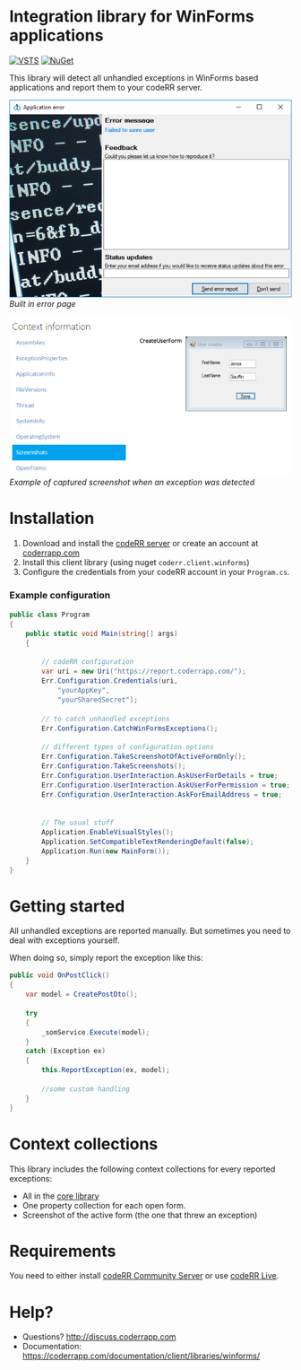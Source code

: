 Integration library for WinForms applications
=============================================

[![VSTS](https://1tcompany.visualstudio.com/_apis/public/build/definitions/75570083-b1ef-4e78-88e2-5db4982f756c/16/badge)]() [![NuGet](https://img.shields.io/nuget/dt/codeRR.Client.WinForms.svg?style=flat-square)]()

This library will detect all unhandled exceptions in WinForms based applications and report them to your codeRR server.


![The built in error page](docs/screenshot.png)<br>
*Built in error page*


![Captured screenshot when an exception was thrown](docs/context-data.png)<br>
*Example of captured screenshot when an exception was detected*

# Installation

1. Download and install the [codeRR server](https://github.com/coderrapp/coderr.server) or create an account at [coderrapp.com](https://coderrapp.com)
2. Install this client library (using nuget `coderr.client.winforms`)
3. Configure the credentials from your codeRR account in your `Program.cs`.

### Example configuration

```csharp
public class Program
{
	public static void Main(string[] args)
	{

		// codeRR configuration
		var uri = new Uri("https://report.coderrapp.com/");
		Err.Configuration.Credentials(uri,
			"yourAppKey",
			"yourSharedSecret");

		// to catch unhandled exceptions
		Err.Configuration.CatchWinFormsExceptions();

		// different types of configuration options
		Err.Configuration.TakeScreenshotOfActiveFormOnly();
		Err.Configuration.TakeScreenshots();
		Err.Configuration.UserInteraction.AskUserForDetails = true;
		Err.Configuration.UserInteraction.AskUserForPermission = true;
		Err.Configuration.UserInteraction.AskForEmailAddress = true;


		// The usual stuff
		Application.EnableVisualStyles();
		Application.SetCompatibleTextRenderingDefault(false);
		Application.Run(new MainForm());
	}
}
```

# Getting started

All unhandled exceptions are reported manually. 
But sometimes you need to deal with exceptions yourself. 

When doing so, simply report the exception like this:

```csharp
public void OnPostClick()
{
	var model = CreatePostDto();

	try
	{
		_somService.Execute(model);
	}
	catch (Exception ex)
	{
		this.ReportException(ex, model);

		//some custom handling
	}
}
```

# Context collections

This library includes the following context collections for every reported exceptions:

* All in the [core library](https://github.com/coderrapp/coderr.client)
* One property collection for each open form.
* Screenshot of the active form (the one that threw an exception)

# Requirements

You need to either install [codeRR Community Server](https://github.com/coderrapp/coderr.server) or use [codeRR Live](https://coderrapp.com/live).

# Help?

* Questions? http://discuss.coderrapp.com
* Documentation: https://coderrapp.com/documentation/client/libraries/winforms/

